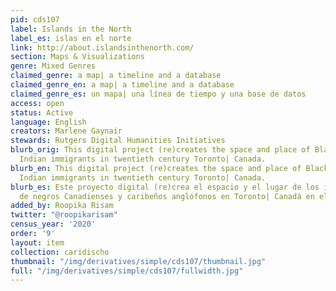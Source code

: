 ```yaml
---
pid: cds107
label: Islands in the North
label_es: islas en el norte
link: http://about.islandsinthenorth.com/
section: Maps & Visualizations
genre: Mixed Genres
claimed_genre: a map| a timeline and a database
claimed_genre_en: a map| a timeline and a database
claimed_genre_es: un mapa| una línea de tiempo y una base de datos
access: open
status: Active
language: English
creators: Marlene Gaynair
stewards: Rutgers Digital Humanities Initiatives
blurb_orig: This digital project (re)creates the space and place of Black Canadian/West
  Indian immigrants in twentieth century Toronto| Canada.
blurb_en: This digital project (re)creates the space and place of Black Canadian/West
  Indian immigrants in twentieth century Toronto| Canada.
blurb_es: Este proyecto digital (re)crea el espacio y el lugar de los inmigrantes
  de negros Canadienses y caribeños anglófonos en Toronto| Canadá en el siglo XX.
added_by: Roopika Risam
twitter: "@roopikarisam"
census_year: '2020'
order: '9'
layout: item
collection: caridischo
thumbnail: "/img/derivatives/simple/cds107/thumbnail.jpg"
full: "/img/derivatives/simple/cds107/fullwidth.jpg"
---
```

